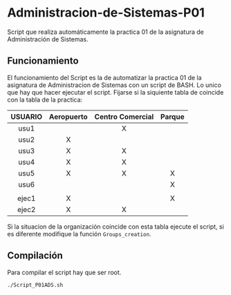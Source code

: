 # Administracion-de-Sistemas-P01
Script que realiza automáticamente la practica 01 de la asignatura de Administración de Sistemas.

## Funcionamiento
El funcionamiento del Script es la de automatizar la practica 01 de la asignatura de Administracion de Sistemas con un script de BASH. Lo unico que hay que hacer ejecutar el script. Fijarse si la siquiente tabla de coincide con la tabla de la practica:

| USUARIO          |  Aeropuerto |               Centro Comercial             |  Parque   |
| :--------------: | :---------: | :----------------------------------------: | :-------: |
| usu1             |             |                       X                    |           |
| usu2             |      X      |                                            |           |
| usu3             |      X      |                       X                    |           |
| usu4             |      X      |                       X                    |           |
| usu5             |      X      |                       X                    |     X     |
| usu6             |             |                                            |     X     |
|                  |             |                                            |           |
| ejec1            |      X      |                                            |     X     |
| ejec2            |      X      |                       X                    |           |

Si la situacion de la organización coincide con esta tabla ejecute el script, si es diferente modifique la función `Groups_creation`.

## Compilación
Para compilar el script hay que ser root.

```bash
./Script_P01ADS.sh
```
